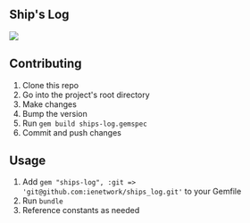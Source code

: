 ## Ship's Log

![](https://media.giphy.com/media/l0G16x3EuzEywCY8g/giphy.gif)

## Contributing

1. Clone this repo
2. Go into the project's root directory
3. Make changes
4. Bump the version
5. Run `gem build ships-log.gemspec`
6. Commit and push changes


## Usage

1. Add `gem "ships-log", :git => 'git@github.com:ienetwork/ships_log.git'` to your Gemfile
2. Run `bundle`
3. Reference constants as needed

